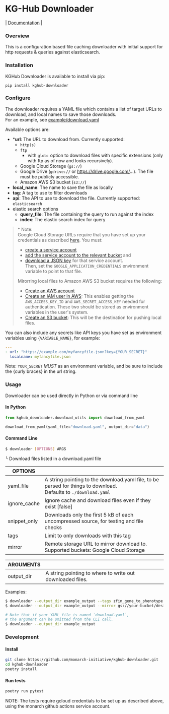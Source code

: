 # KG-Hub Downloader

| [Documentation](https://monarch-initiative.github.io/kghub-downloader) |

### Overview

This is a configuration based file caching downloader with initial support for http requests & queries against elasticsearch.

### Installation

KGHub Downloader is available to install via pip:
```
pip install kghub-downloader
```

### Configure 

The downloader requires a YAML file which contains a list of target URLs to download, and local names to save those downloads.  
For an example, see [example/download.yaml](example/download.yaml)

Available options are:
- \***url**: The URL to download from. Currently supported:  
  - `http(s)`
  - `ftp`
    - with `glob:` option to download files with specific extensions (only with ftp as of now and looks recursively).
  - Google Cloud Storage (`gs://`)
  - Google Drive (`gdrive://` or https://drive.google.com/...). The file must be publicly accessible.
  - Amazon AWS S3 bucket (`s3://`)
- **local_name**: The name to save the file as locally
- **tag**: A tag to use to filter downloads
- **api**: The API to use to download the file. Currently supported: `elasticsearch`
- elastic search options  
  - **query_file**: The file containing the query to run against the index
  - **index**: The elastic search index for query

> \* Note:  
>  Google Cloud Storage URLs require that you have set up your credentials as described [here](https://cloud.google.com/artifact-registry/docs/python/authentication#keyring-user). You must:  
> - [create a service account](https://cloud.google.com/iam/docs/service-accounts-create)  
> - [add the service account to the relevant bucket](https://cloud.google.com/storage/docs/access-control/using-iam-permissions#bucket-iam) and  
> - [download a JSON key](https://cloud.google.com/iam/docs/keys-create-delete) for that service account.  
>  Then, set the `GOOGLE_APPLICATION_CREDENTIALS` environment variable to point to that file.
>
> Mirorring local files to Amazon AWS S3 bucket requires the following:
>  - [Create an AWS account](https://portal.aws.amazon.com/)
>  - [Create an IAM user in AWS](https://docs.aws.amazon.com/IAM/latest/UserGuide/getting-started.html): This enables getting the `AWS_ACCESS_KEY_ID` and `AWS_SECRET_ACCESS_KEY` needed for authentication. These two should be stored as environment variables in the user's system.
>  - [Create an S3 bucket](https://docs.aws.amazon.com/AmazonS3/latest/userguide/creating-bucket.html): This will be the destination for pushing local files.

You can also include any secrets like API keys you have set as environment variables using `{VARIABLE_NAME}`, for example:  
```yaml
---
- url: "https://example.com/myfancyfile.json?key={YOUR_SECRET}"
  localname: myfancyfile.json
```
Note: `YOUR_SECRET` *MUST* as an environment variable, and be sure to include the {curly braces} in the url string.

### Usage

Downloader can be used directly in Python or via command line

#### In Python

```python
from kghub_downloader.download_utils import download_from_yaml

download_from_yaml(yaml_file="download.yaml", output_dir="data")
```

#### Command Line

```bash
$ downloader [OPTIONS] ARGS
```
╰ Download files listed in a download.yaml file

| OPTIONS | | 
| --- | --- |
| yaml_file | A string pointing to the download.yaml file, to be parsed for things to download.<br>Defaults to `./download.yaml` |
| ignore_cache | Ignore cache and download files even if they exist [false] |
| snippet_only | Downloads only the first 5 kB of each uncompressed source, for testing and file checks |
| tags | Limit to only downloads with this tag |
| mirror | Remote storage URL to mirror download to. Supported buckets: Google Cloud Storage |


| ARGUMENTS | | 
| --- | --- |
| output_dir | A string pointing to where to write out downloaded files. |

Examples:
```bash
$ downloader --output_dir example_output --tags zfin_gene_to_phenotype example.yaml
$ downloader --output_dir example_output --mirror gs://your-bucket/desired/directory

# Note that if your YAML file is named `download.yaml`, 
# the argument can be omitted from the CLI call.
$ downloader --output_dir example_output
```

### Development

#### Install

```bash
git clone https://github.com/monarch-initiative/kghub-downloader.git
cd kghub-downloader
poetry install
```

#### Run tests

```bash
poetry run pytest
```

NOTE: The tests require gcloud credentials to be set up as described above, using the monarch github actions service account.